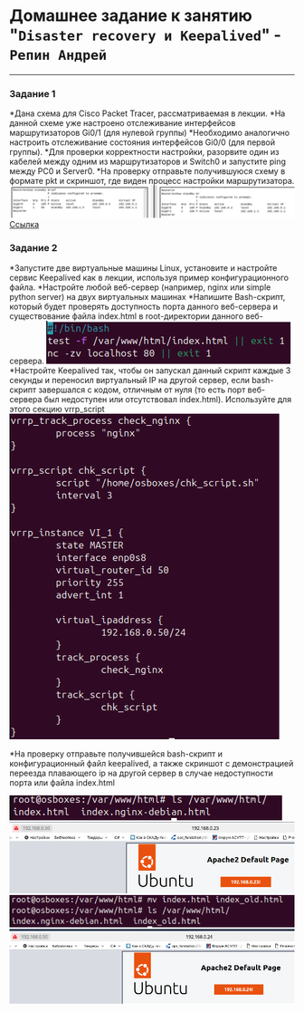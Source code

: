 # Домашнее задание к занятию "`Disaster recovery и Keepalived`" - `Репин Андрей`


---

### Задание 1
*Дана схема для Cisco Packet Tracer, рассматриваемая в лекции.
*На данной схеме уже настроено отслеживание интерфейсов маршрутизаторов Gi0/1 (для нулевой группы)
*Необходимо аналогично настроить отслеживание состояния интерфейсов Gi0/0 (для первой группы).
*Для проверки корректности настройки, разорвите один из кабелей между одним из маршрутизаторов и Switch0 и запустите ping между PC0 и Server0.
*На проверку отправьте получившуюся схему в формате pkt и скриншот, где виден процесс настройки маршрутизатора.
![скриншот ](https://github.com/RepinAndrey/keepalived/blob/main/img/keepalived1.png)
[Ссылка](https://github.com/RepinAndrey/keepalived/blob/main/hsrp_advanced.pkt)

### Задание 2
*Запустите две виртуальные машины Linux, установите и настройте сервис Keepalived как в лекции, используя пример конфигурационного файла.
*Настройте любой веб-сервер (например, nginx или simple python server) на двух виртуальных машинах
*Напишите Bash-скрипт, который будет проверять доступность порта данного веб-сервера и существование файла index.html в root-директории данного веб-сервера.
![скриншот ](https://github.com/RepinAndrey/keepalived/blob/main/img/bash.png)
*Настройте Keepalived так, чтобы он запускал данный скрипт каждые 3 секунды и переносил виртуальный IP на другой сервер, если bash-скрипт завершался с кодом, отличным от нуля (то есть порт веб-сервера был недоступен или отсутствовал index.html). Используйте для этого секцию vrrp_script
![скриншот ](https://github.com/RepinAndrey/keepalived/blob/main/img/keepalived_conf.png)

*На проверку отправьте получившейся bash-скрипт и конфигурационный файл keepalived, а также скриншот с демонстрацией переезда плавающего ip на другой сервер в случае недоступности порта или файла index.html

![скриншот ](https://github.com/RepinAndrey/keepalived/blob/main/img/html0.png)
![скриншот ](https://github.com/RepinAndrey/keepalived/blob/main/img/html1.png)
![скриншот ](https://github.com/RepinAndrey/keepalived/blob/main/img/html2.png)
![скриншот ](https://github.com/RepinAndrey/keepalived/blob/main/img/html3.png)

